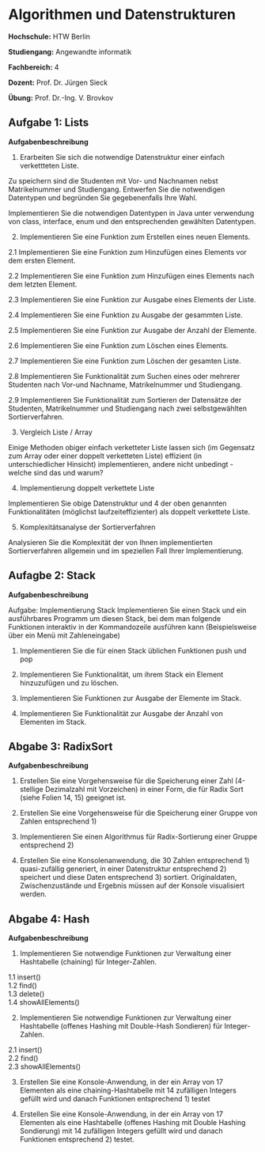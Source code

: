 # Algorithmen und Datenstrukturen

**Hochschule:** HTW Berlin

**Studiengang:** Angewandte informatik

**Fachbereich:** 4

**Dozent:** Prof. Dr. Jürgen Sieck

**Übung:** Prof. Dr.-Ing. V. Brovkov



## Aufgabe 1: Lists

**Aufgabenbeschreibung**

1. Erarbeiten Sie sich die notwendige Datenstruktur einer einfach verkettteten Liste.

Zu speichern sind die Studenten mit Vor- und Nachnamen nebst Matrikelnummer und Studiengang. Entwerfen Sie die notwendigen Datentypen und begründen Sie gegebenenfalls Ihre Wahl.

Implementieren Sie die notwendigen Datentypen in Java unter verwendung von class, interface, enum und den entsprechenden gewählten Datentypen.

2. Implementieren Sie eine Funktion zum Erstellen eines neuen Elements.  

  2.1 Implementieren Sie eine Funktion zum Hinzufügen eines Elements vor dem ersten Element.  

  2.2 Implementieren Sie eine Funktion zum Hinzufügen eines Elements nach dem letzten Element.  

  2.3 Implementieren Sie eine Funktion zur Ausgabe eines Elements der Liste.  

  2.4 Implementieren Sie eine Funktion zu Ausgabe der gesammten Liste.  

  2.5 Implementieren Sie eine Funktion zur Ausgabe der Anzahl der Elemente.  

  2.6 Implementieren Sie eine Funktion zum Löschen eines Elements.  

  2.7 Implementieren Sie eine Funktion zum Löschen der gesamten Liste.  

  2.8 Implementieren Sie Funktionalität zum Suchen eines oder mehrerer Studenten nach Vor-und Nachname, Matrikelnummer und Studiengang.  

  2.9 Implementieren Sie Funktionalität zum Sortieren der Datensätze der Studenten, Matrikelnummer und Studiengang nach zwei selbstgewählten Sortierverfahren.  

3. Vergleich Liste / Array

Einige Methoden obiger einfach verketteter Liste lassen sich (im Gegensatz zum Array oder einer doppelt verketteten Liste) effizient (in unterschiedlicher Hinsicht) implementieren, andere nicht unbedingt - welche sind das und warum?

4. Implementierung doppelt verkettete Liste

Implementieren Sie obige Datenstruktur und 4 der oben genannten Funktionalitäten (möglichst laufzeiteffizienter) als doppelt verkettete Liste.

5. Komplexitätsanalyse der Sortierverfahren

Analysieren Sie die Komplexität der von Ihnen implementierten Sortierverfahren allgemein und im speziellen Fall Ihrer Implementierung.


## Aufagbe 2: Stack

**Aufgabenbeschreibung**

Aufgabe: Implementierung Stack
Implementieren Sie einen Stack und ein ausführbares Programm um diesen Stack, bei dem man folgende Funktionen interaktiv in der Kommandozeile ausführen kann (Beispielsweise über ein Menü mit Zahleneingabe)

1. Implementieren Sie die für einen Stack üblichen Funktionen push und pop

2. Implementieren Sie Funktionalität, um ihrem Stack ein Element hinzuzufügen und zu löschen.

3. Implementieren Sie Funktionen zur Ausgabe der Elemente im Stack.

4. Implementieren Sie Funktionalität zur Ausgabe der Anzahl von Elementen im Stack.



## Abgabe 3: RadixSort

**Aufgabenbeschreibung**

1. Erstellen Sie eine Vorgehensweise für die Speicherung einer Zahl (4-stellige Dezimalzahl mit Vorzeichen) in einer Form, die für Radix Sort (siehe Folien 14, 15) geeignet ist.

2. Erstellen Sie eine Vorgehensweise für die Speicherung einer Gruppe von Zahlen entsprechend 1)

3. Implementieren Sie einen Algorithmus für Radix-Sortierung einer Gruppe entsprechend 2)

4. Erstellen Sie eine Konsolenanwendung, die 30 Zahlen entsprechend 1) quasi-zufällig generiert, in einer Datenstruktur entsprechend 2) speichert und diese Daten entsprechend 3) sortiert. Originaldaten, Zwischenzustände und Ergebnis müssen auf der Konsole visualisiert werden.


## Abgabe 4: Hash

**Aufgabenbeschreibung**

1. Implementieren Sie notwendige Funktionen zur Verwaltung einer Hashtabelle (chaining) für Integer-Zahlen.

  1.1 insert()  
  1.2 find()  
  1.3 delete()  
  1.4 showAllElements()  

2. Implementieren Sie notwendige Funktionen zur Verwaltung einer Hashtabelle (offenes Hashing mit Double-Hash Sondieren) für Integer- Zahlen.

  2.1 insert()  
  2.2 find()  
  2.3 showAllElements()  

3. Erstellen Sie eine Konsole-Anwendung, in der ein Array von 17 Elementen als eine chaining-Hashtabelle mit 14 zufälligen Integers
gefüllt wird und danach Funktionen entsprechend 1) testet

4. Erstellen Sie eine Konsole-Anwendung, in der ein Array von 17 Elementen als eine Hashtabelle (offenes Hashing mit Double Hashing
Sondierung) mit 14 zufälligen Integers gefüllt wird und danach Funktionen entsprechend 2) testet.


